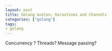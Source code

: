 ```yaml
---
layout: post
title: Golang &colon; Goroutines and Channels
categories: ["golang"]
tags:
- golang
---
```



Concurrency ?
Threads?
Message passing?
